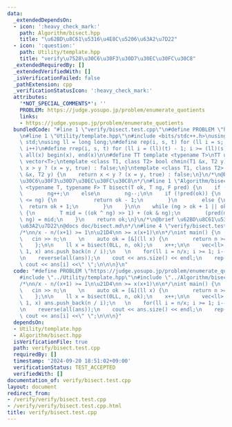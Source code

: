 ```yaml
---
data:
  _extendedDependsOn:
  - icon: ':heavy_check_mark:'
    path: Algorithm/bisect.hpp
    title: "\u62BD\u8C61\u5316\u4E8C\u5206\u63A2\u7D22"
  - icon: ':question:'
    path: Utility/template.hpp
    title: "verify\u7528\u30C6\u30F3\u30D7\u30EC\u30FC\u30C8"
  _extendedRequiredBy: []
  _extendedVerifiedWith: []
  _isVerificationFailed: false
  _pathExtension: cpp
  _verificationStatusIcon: ':heavy_check_mark:'
  attributes:
    '*NOT_SPECIAL_COMMENTS*': ''
    PROBLEM: https://judge.yosupo.jp/problem/enumerate_quotients
    links:
    - https://judge.yosupo.jp/problem/enumerate_quotients
  bundledCode: "#line 1 \"verify/bisect.test.cpp\"\n#define PROBLEM \"https://judge.yosupo.jp/problem/enumerate_quotients\"\
    \n#line 1 \"Utility/template.hpp\"\n#include <bits/stdc++.h>\nusing namespace\
    \ std;\nusing ll = long long;\n#define rep(i, s, t) for (ll i = s; i < (ll)(t);\
    \ i++)\n#define rrep(i, s, t) for (ll i = (ll)(t) - 1; i >= (ll)(s); i--)\n#define\
    \ all(x) begin(x), end(x)\n\n#define TT template <typename T>\nTT using vec =\
    \ vector<T>;\ntemplate <class T1, class T2> bool chmin(T1 &x, T2 y) {\n    return\
    \ x > y ? (x = y, true) : false;\n}\ntemplate <class T1, class T2> bool chmax(T1\
    \ &x, T2 y) {\n    return x < y ? (x = y, true) : false;\n}\n/*\n@brief verify\u7528\
    \u30C6\u30F3\u30D7\u30EC\u30FC\u30C8\n*/\n#line 1 \"Algorithm/bisect.hpp\"\ntemplate\
    \ <typename T, typename F> T bisect(T ok, T ng, F pred) {\n    if (ok <= ng)\n\
    \        ng++;\n    else\n        ng--;\n\n    if (!pred(ok)) {\n        if(ok\
    \ <= ng) {\n            return ok - 1;\n        }\n        else {\n          \
    \  return ok + 1;\n        }\n    }\n\n    while (ng > ok + 1 || ok > ng + 1)\
    \ {\n        T mid = ((ok ^ ng) >> 1) + (ok & ng);\n        (pred(mid) ? ok :\
    \ ng) = mid;\n    }\n    return ok;\n}\n/*\n@brief \u62BD\u8C61\u5316\u4E8C\u5206\
    \u63A2\u7D22\n@docs doc/bisect.md\n*/\n#line 4 \"verify/bisect.test.cpp\"\n\n\
    /*\nn/x - n/(x+1) >= 1\n\u21D4\nn >= x(x+1)\n\n*/\nint main() {\n    ll n;\n \
    \   cin >> n;\n    \n    auto ok = [&](ll x) {\n        return n >= __int128_t(x)*(x+1);\n\
    \    };\n\n    ll x = bisect(0LL, n, ok);\n    x++;\n\n    vec<ll> ans;\n    rep(i,\
    \ 1, x) ans.push_back(n / i);\n   \n    for(ll i = n/x; i >= 1; i--) ans.push_back(i);\n\
    \n    reverse(all(ans));\n    cout << ans.size() << endl;\n    rep(i, 0, ans.size())\
    \ cout << ans[i] <<\" \";\n\n\n}\n"
  code: "#define PROBLEM \"https://judge.yosupo.jp/problem/enumerate_quotients\"\n\
    #include \"../Utility/template.hpp\"\n#include \"../Algorithm/bisect.hpp\"\n\n\
    /*\nn/x - n/(x+1) >= 1\n\u21D4\nn >= x(x+1)\n\n*/\nint main() {\n    ll n;\n \
    \   cin >> n;\n    \n    auto ok = [&](ll x) {\n        return n >= __int128_t(x)*(x+1);\n\
    \    };\n\n    ll x = bisect(0LL, n, ok);\n    x++;\n\n    vec<ll> ans;\n    rep(i,\
    \ 1, x) ans.push_back(n / i);\n   \n    for(ll i = n/x; i >= 1; i--) ans.push_back(i);\n\
    \n    reverse(all(ans));\n    cout << ans.size() << endl;\n    rep(i, 0, ans.size())\
    \ cout << ans[i] <<\" \";\n\n\n}"
  dependsOn:
  - Utility/template.hpp
  - Algorithm/bisect.hpp
  isVerificationFile: true
  path: verify/bisect.test.cpp
  requiredBy: []
  timestamp: '2024-09-20 18:51:02+09:00'
  verificationStatus: TEST_ACCEPTED
  verifiedWith: []
documentation_of: verify/bisect.test.cpp
layout: document
redirect_from:
- /verify/verify/bisect.test.cpp
- /verify/verify/bisect.test.cpp.html
title: verify/bisect.test.cpp
---
```

